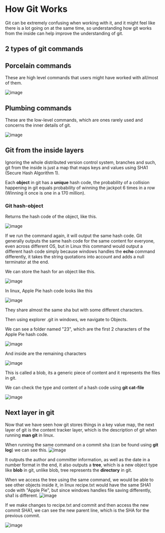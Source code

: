 # How Git Works

Git can be extremely confusing when working with it, and it might feel like there is a lot going on at the same time, so understanding how git works from the inside can help improve the understanding of git.

## 2 types of git commands

## Porcelain commands 

These are high level commands that users might have worked with all/most of them.

![image](https://github.com/user-attachments/assets/58a101c0-5d68-4478-9d47-23692c2f6219)

## Plumbing commands

These are the low-level commands, which are ones rarely used and concerns the inner details of git.

![image](https://github.com/user-attachments/assets/6fd399d2-610a-4920-ae5e-a5783c4e51aa)

## Git from the inside layers

Ignoring the whole distributed version control system, branches and such, git from the inside is just a map that maps keys and values using SHA1 (Secure Hash Algorithm 1).

Each **object** in git has a **unique** hash code, the probability of a collision happening in git equals probability of winning the jackpot 6 times in a row (Winning it once is one in a 170 million).

### Git hash-object

Returns the hash code of the object, like this.

![image](https://github.com/user-attachments/assets/01a502f0-f122-4a0b-827c-801ab6b6f973)

If we run the command again, it will output the same hash code. Git generally outputs the same hash code for the same content for everyone, even across different OS, but in Linux this command would output a different hash code simply because windows handles the **echo** command differently, it takes the string quotations into account and adds a null terminator at the end.

We can store the hash for an object like this.

![image](https://github.com/user-attachments/assets/d2faba6e-fac7-4d4d-a524-cff3eaba5eae)

In linux, Apple Pie hash code looks like this

![image](https://github.com/user-attachments/assets/0d78aa0e-bc4f-401d-9252-82cff44a4b63)

They share almost the same sha but with some different characters.

Then using explorer .git in windows, we navigate to Objects.

We can see a folder named "23", which are the first 2 characters of the Apple Pie hash code.

![image](https://github.com/user-attachments/assets/3c8b2e43-952f-4008-ab36-ebdea5683c2d)

And inside are the remaining characters

![image](https://github.com/user-attachments/assets/914467dc-fc17-4614-a6ac-cee7ffe1eeb1)

This is called a blob, its a generic piece of content and it represents the files in git.

We can check the type and content of a hash code using **git cat-file**

![image](https://github.com/user-attachments/assets/4a428383-a182-457c-9e1d-0934d13b79e9)

## Next layer in git

Now that we have seen how git stores things in a key value map, the next layer of git is the content tracker layer, which is the description of git when running **man git** in linux.

When running the same command on a commit sha (can be found using **git log**) we can see this.
![image](https://github.com/user-attachments/assets/af7d66f8-1df0-4ede-ad7a-88fc89b302fd)

It outputs the author and committer information, as well as the date in a number format in the end, it also outputs a **tree**, which is a new object type like **blob** in git, unlike blob, tree represents the **directory** in git.

When we access the tree using the same command, we would be able to see other objects inside it, in linux recipe.txt would have the same SHA1 code with "Apple Pie", but since windows handles file saving differently, sha1 is different.
![image](https://github.com/user-attachments/assets/a5d4d33f-16c2-4ced-879a-7ad617faa950)

If we make changes to recipe.txt and commit and then access the new commit SHA1, we can see the new parent line, which is the SHA for the previous commit.

![image](https://github.com/user-attachments/assets/d1d1889a-66cb-49d4-9a18-601956f6d826)
